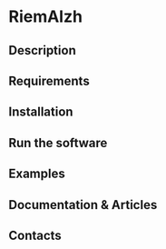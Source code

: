 # RiemAlzh

## Description

## Requirements

## Installation

## Run the software

## Examples

## Documentation & Articles

## Contacts
